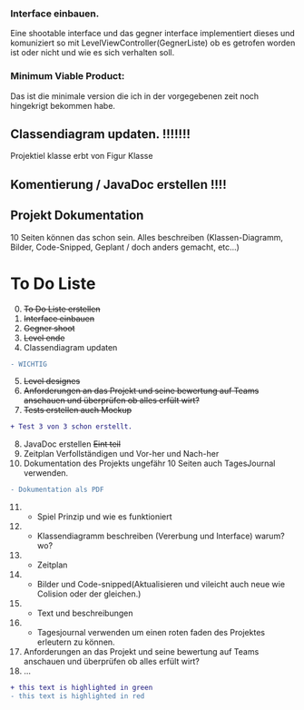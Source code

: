 ### Interface einbauen.

Eine shootable interface und das gegner interface implementiert dieses und komuniziert so mit LevelViewController(GegnerListe) ob es getrofen worden ist oder nicht und wie es sich verhalten soll.

### Minimum Viable Product:

Das ist die minimale version die ich in der vorgegebenen zeit noch hingekrigt bekommen habe.


## Classendiagram updaten. !!!!!!!
Projektiel klasse erbt von Figur Klasse

## Komentierung / JavaDoc erstellen !!!!


## Projekt Dokumentation 
10 Seiten können das schon sein.
Alles beschreiben (Klassen-Diagramm, Bilder, Code-Snipped, Geplant / doch anders gemacht, etc...)

# To Do Liste
0. ~~To Do Liste erstellen~~
1. ~~Interface einbauen~~
2. ~~Gegner shoot~~
3. ~~Level ende~~
4. Classendiagram updaten 
```diff
- WICHTIG
```

5. ~~Level designes~~
6. ~~Anforderungen an das Projekt und seine bewertung auf Teams anschauen und überprüfen ob alles erfült wirt?~~
7. ~~Tests erstellen auch Mockup~~
```diff
+ Test 3 von 3 schon erstellt.
```

8. JavaDoc erstellen ~~Eint teil~~
9.  Zeitplan Verfollständigen und Vor-her und Nach-her 
10. Dokumentation des Projekts ungefähr 10 Seiten auch TagesJournal verwenden.
```diff
- Dokumentation als PDF
```
11. - Spiel Prinzip und wie es funktioniert
12. - Klassendiagramm beschreiben (Vererbung und Interface) warum? wo?
13. - Zeitplan
14. - Bilder und Code-snipped(Aktualisieren und vileicht auch neue wie Colision oder der gleichen.)
15. - Text und beschreibungen
16. - Tagesjournal verwenden um einen roten faden des Projektes erleutern zu können.
17. Anforderungen an das Projekt und seine bewertung auf Teams anschauen und überprüfen ob alles erfült wirt?
18. ...





```diff
+ this text is highlighted in green
- this text is highlighted in red
```